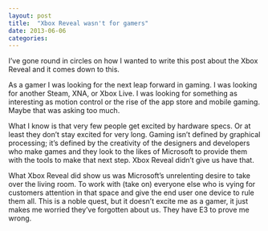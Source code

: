 ```yaml
---
layout: post
title:  "Xbox Reveal wasn't for gamers"
date: 2013-06-06  
categories:
---
```

I’ve gone round in circles on how I wanted to write this post about the Xbox Reveal and it comes down to this.

As a gamer I was looking for the next leap forward in gaming. I was looking for another Steam, XNA, or Xbox Live. I was looking for something as interesting as motion control or the rise of the app store and mobile gaming. Maybe that was asking too much.

What I know is that very few people get excited by hardware specs. Or at least they don’t stay excited for very long. Gaming isn’t defined by graphical processing; it’s defined by the creativity of the designers and developers who make games and they look to the likes of Microsoft to provide them with the tools to make that next step. Xbox Reveal didn’t give us have that.

What Xbox Reveal did show us was Microsoft’s unrelenting desire to take over the living room. To work with (take on) everyone else who is vying for customers attention in that space and give the end user one device to rule them all. This is a noble quest, but it doesn’t excite me as a gamer, it just makes me worried they’ve forgotten about us. They have E3 to prove me wrong.
